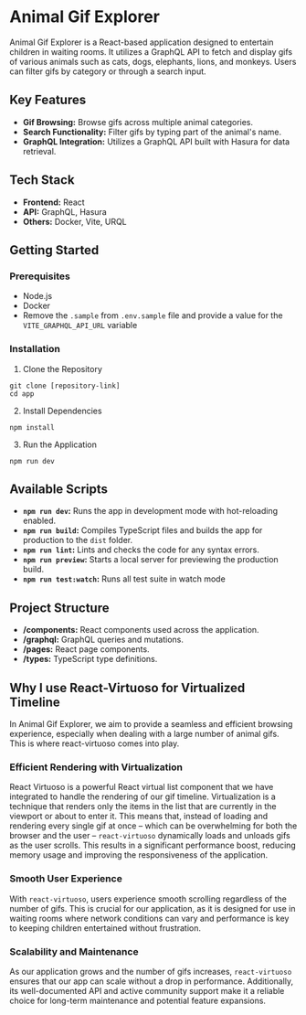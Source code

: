 # Animal Gif Explorer
Animal Gif Explorer is a React-based application designed to entertain children in waiting rooms. It utilizes a GraphQL API to fetch and display gifs of various animals such as cats, dogs, elephants, lions, and monkeys. Users can filter gifs by category or through a search input.

## Key Features
* __Gif Browsing:__ Browse gifs across multiple animal categories.
* __Search Functionality:__ Filter gifs by typing part of the animal's name.
* __GraphQL Integration:__ Utilizes a GraphQL API built with Hasura for data retrieval.

## Tech Stack
* __Frontend:__ React
* __API:__ GraphQL, Hasura
* __Others:__ Docker, Vite, URQL

## Getting Started
### Prerequisites
* Node.js
* Docker
* Remove the `.sample` from `.env.sample` file and provide a value for the `VITE_GRAPHQL_API_URL` variable

### Installation
1. Clone the Repository
```
git clone [repository-link]
cd app
```

2. Install Dependencies
```
npm install
```

3. Run the Application
```
npm run dev
```

## Available Scripts

- __`npm run dev`:__ Runs the app in development mode with hot-reloading enabled.
- __`npm run build`:__ Compiles TypeScript files and builds the app for production to the `dist` folder.
- __`npm run lint`:__ Lints and checks the code for any syntax errors.
- __`npm run preview`:__ Starts a local server for previewing the production build.
- __`npm run test:watch`:__ Runs all test suite in watch mode

## Project Structure
- __/components:__ React components used across the application.
- __/graphql:__ GraphQL queries and mutations.
- __/pages:__ React page components.
- __/types:__ TypeScript type definitions.
  
## Why I use React-Virtuoso for Virtualized Timeline
In Animal Gif Explorer, we aim to provide a seamless and efficient browsing experience, especially when dealing with a large number of animal gifs. This is where react-virtuoso comes into play.

### Efficient Rendering with Virtualization
React Virtuoso is a powerful React virtual list component that we have integrated to handle the rendering of our gif timeline. Virtualization is a technique that renders only the items in the list that are currently in the viewport or about to enter it. This means that, instead of loading and rendering every single gif at once – which can be overwhelming for both the browser and the user – `react-virtuoso` dynamically loads and unloads gifs as the user scrolls. This results in a significant performance boost, reducing memory usage and improving the responsiveness of the application.

### Smooth User Experience
With `react-virtuoso`, users experience smooth scrolling regardless of the number of gifs. This is crucial for our application, as it is designed for use in waiting rooms where network conditions can vary and performance is key to keeping children entertained without frustration.

### Scalability and Maintenance
As our application grows and the number of gifs increases, `react-virtuoso` ensures that our app can scale without a drop in performance. Additionally, its well-documented API and active community support make it a reliable choice for long-term maintenance and potential feature expansions.
